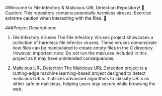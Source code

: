 #Welcome to File Infectory & Malicious URL Detection Repository!
🚨 Caution: This repository contains potentially harmless viruses. Exercise extreme caution when interacting with the files. 🚨

###Project Descriptions:
1. File Infectory Viruses
The File Infectory Viruses project showcases a collection of harmless file infector viruses. These viruses demonstrate how files can be manipulated to create empty files in the C directory. However, important note: Do not run the main.exe included in this project as it may have unintended consequences.

2. Malicious URL Detection
The Malicious URL Detection project is a cutting-edge machine learning-based project designed to detect malicious URLs. It utilizes advanced algorithms to classify URLs as either safe or malicious, helping users stay secure while browsing the web.


